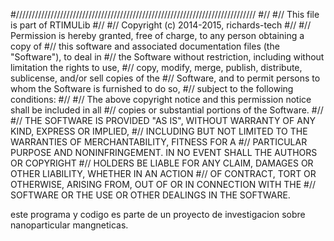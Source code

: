 #////////////////////////////////////////////////////////////////////////////
#//
#//  This file is part of RTIMULib
#//
#//  Copyright (c) 2014-2015, richards-tech
#//
#//  Permission is hereby granted, free of charge, to any person obtaining a copy of
#//  this software and associated documentation files (the "Software"), to deal in
#//  the Software without restriction, including without limitation the rights to use,
#//  copy, modify, merge, publish, distribute, sublicense, and/or sell copies of the
#//  Software, and to permit persons to whom the Software is furnished to do so,
#//  subject to the following conditions:
#//
#//  The above copyright notice and this permission notice shall be included in all
#//  copies or substantial portions of the Software.
#//
#//  THE SOFTWARE IS PROVIDED "AS IS", WITHOUT WARRANTY OF ANY KIND, EXPRESS OR IMPLIED,
#//  INCLUDING BUT NOT LIMITED TO THE WARRANTIES OF MERCHANTABILITY, FITNESS FOR A
#//  PARTICULAR PURPOSE AND NONINFRINGEMENT. IN NO EVENT SHALL THE AUTHORS OR COPYRIGHT
#//  HOLDERS BE LIABLE FOR ANY CLAIM, DAMAGES OR OTHER LIABILITY, WHETHER IN AN ACTION
#//  OF CONTRACT, TORT OR OTHERWISE, ARISING FROM, OUT OF OR IN CONNECTION WITH THE
#//  SOFTWARE OR THE USE OR OTHER DEALINGS IN THE SOFTWARE.

este programa y codigo es parte de un proyecto de investigacion sobre nanoparticular mangneticas.
